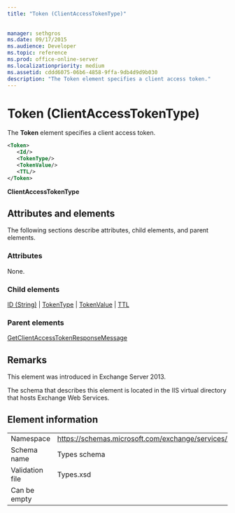 ```yaml
---
title: "Token (ClientAccessTokenType)"
 
 
manager: sethgros
ms.date: 09/17/2015
ms.audience: Developer
ms.topic: reference
ms.prod: office-online-server
ms.localizationpriority: medium
ms.assetid: cddd6075-06b6-4858-9ffa-9db4d9d9b030
description: "The Token element specifies a client access token."
---
```


# Token (ClientAccessTokenType)

The **Token** element specifies a client access token. 
  
```XML
<Token>
   <Id/>
   <TokenType/>
   <TokenValue/>
   <TTL/>
</Token>
```

 **ClientAccessTokenType**
## Attributes and elements

The following sections describe attributes, child elements, and parent elements.
  
### Attributes

None.
  
### Child elements

[ID (String)](id-string.md) | [TokenType](tokentype.md) | [TokenValue](tokenvalue.md) | [TTL](ttl.md)
  
### Parent elements

[GetClientAccessTokenResponseMessage](getclientaccesstokenresponsemessage.md)
  
## Remarks

This element was introduced in Exchange Server 2013.
  
The schema that describes this element is located in the IIS virtual directory that hosts Exchange Web Services.
  
## Element information

|||
|:-----|:-----|
|Namespace  <br/> |https://schemas.microsoft.com/exchange/services/2006/types  <br/> |
|Schema name  <br/> |Types schema  <br/> |
|Validation file  <br/> |Types.xsd  <br/> |
|Can be empty  <br/> ||
   

